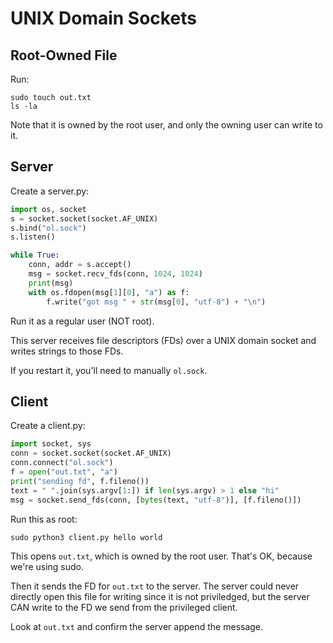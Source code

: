 # UNIX Domain Sockets

## Root-Owned File

Run:

```
sudo touch out.txt
ls -la
```

Note that it is owned by the root user, and only the owning user can write to it.

## Server

Create a server.py:

```python
import os, socket
s = socket.socket(socket.AF_UNIX)
s.bind("ol.sock")
s.listen()

while True:
    conn, addr = s.accept()
    msg = socket.recv_fds(conn, 1024, 1024)
    print(msg)
    with os.fdopen(msg[1][0], "a") as f:
        f.write("got msg " + str(msg[0], "utf-8") + "\n")
```

Run it as a regular user (NOT root).

This server receives file descriptors (FDs) over a UNIX domain socket and writes strings to those FDs.

If you restart it, you'll need to manually `ol.sock`.

## Client

Create a client.py:

```python
import socket, sys
conn = socket.socket(socket.AF_UNIX)
conn.connect("ol.sock")
f = open("out.txt", "a")
print("sending fd", f.fileno())
text = " ".join(sys.argv[1:]) if len(sys.argv) > 1 else "hi"
msg = socket.send_fds(conn, [bytes(text, "utf-8")], [f.fileno()])
```

Run this as root:

```
sudo python3 client.py hello world
```

This opens `out.txt`, which is owned by the root user.  That's OK, because we're using sudo.

Then it sends the FD for `out.txt` to the server.  The server could
never directly open this file for writing since it is not priviledged,
but the server CAN write to the FD we send from the privileged client.

Look at `out.txt` and confirm the server append the message.
